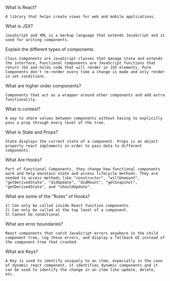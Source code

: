 What Is React?  

	A library that helps create views for web and mobile applications.	
	
What is JSX?  
	
	JavaScript and XML is a markup language that extends JavaScript and is used for writing components.
	
Explain the different types of components.  
	
	Class Components are JavaScript classes that manage state and extends the interface, Functional Components are JavaScript functions that return JSX and holds code that will render in JSX elements, Pure Components don't re-render every time a change is made and only render in set conditions. 
	
What are higher order components?  
	
	Components that act as a wrapper around other components and add extra functionality. 
	
What is context?  
	
	A way to share values between components without having to explicitly pass a prop through every level of the tree.
	
What is State and Props?  
	
	State displays the current state of a component. Props is an object property react implements in order to pass data to different components.
	
What Are Hooks?  
	
	Part of Functional Components, they change how functional components work and help maintain state and access lifecycle methods. They are needed to access methods like "constructor", "willUnmount", "getDerivedState", "didUpdate", "didMount", "getSnapshot", "getDerivedState", and "shouldUpdate".
	
What are some of the “Rules” of Hooks?  
	
	1) Can only be called inside React function components.
    2) Can only be called at the top level of a component.
    3) Cannot be conditional
	
What are error boundaries?  
	
	React components that catch JavaScript errors anywhere in the child component tree, log these errors, and display a fallback UI instead of the component tree that crashed.
	
What are Keys?

    A Key is used to identify uniquely to an item, especially in the case of dynamic react component, it identifies dynamic components and it can be used to identify the change in an item like update, delete, etc.